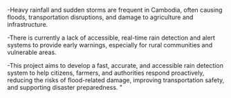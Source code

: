 -Heavy rainfall and sudden storms are frequent in Cambodia, often causing floods, transportation disruptions, and damage to agriculture and infrastructure.

-There is currently a lack of accessible, real-time rain detection and alert systems to provide early warnings, especially for rural communities and vulnerable areas.

-This project aims to develop a fast, accurate, and accessible rain detection system to help citizens, farmers, and authorities respond proactively, reducing the risks of flood-related damage, improving transportation safety, and supporting disaster preparedness.
"

